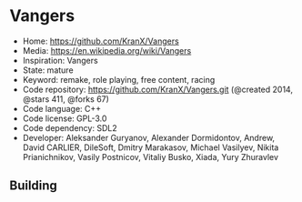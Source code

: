 # Vangers

- Home: https://github.com/KranX/Vangers
- Media: https://en.wikipedia.org/wiki/Vangers
- Inspiration: Vangers
- State: mature
- Keyword: remake, role playing, free content, racing
- Code repository: https://github.com/KranX/Vangers.git (@created 2014, @stars 411, @forks 67)
- Code language: C++
- Code license: GPL-3.0
- Code dependency: SDL2
- Developer: Aleksander Guryanov, Alexander Dormidontov, Andrew, David CARLIER, DileSoft, Dmitry Marakasov, Michael Vasilyev, Nikita Prianichnikov, Vasily Postnicov, Vitaliy Busko, Xiada, Yury Zhuravlev

## Building
